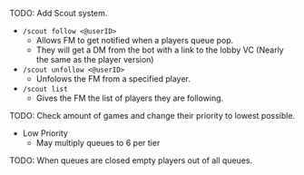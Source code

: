 TODO: Add Scout system.
- `/scout follow <@userID>`
  - Allows FM to get notified when a players queue pop.
  - They will get a DM from the bot with a link to the lobby VC (Nearly the same as the player version)
- `/scout unfollow <@userID>`
  - Unfolows the FM from a specified player. 
- `/scout list`
  - Gives the FM the list of players they are following.

TODO: Check amount of games and change their priority to lowest possible.
- Low Priority
  - May multiply queues to 6 per tier
  
TODO: When queues are closed empty players out of all queues.